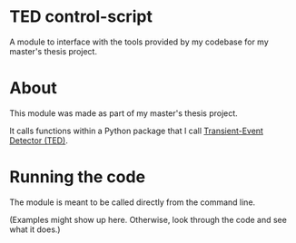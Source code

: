 
# TED control-script

A module to interface with the tools provided by my codebase for my master's thesis project.

# About

This module was made as part of my master's thesis project.

It calls functions within a Python package that I call [Transient-Event Detector (TED)](https://github.com/xidus/ted).

# Running the code

The module is meant to be called directly from the command line.

(Examples might show up here. Otherwise, look through the code and see what it does.)
